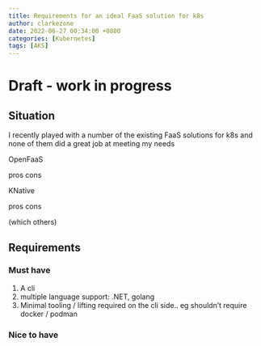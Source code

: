 ```yaml
---
title: Requirements for an ideal FaaS solution for k8s
author: clarkezone
date: 2022-06-27 00:34:00 +0800
categories: [Kubernetes]
tags: [AKS]
---
```

# Draft - work in progress
## Situation
I recently played with a number of the existing FaaS solutions for k8s and none of them did a great job at meeting my needs

OpenFaaS


pros
cons

KNative

pros
cons

(which others)

## Requirements

### Must have
1. A cli
2. multiple language support: .NET, golang
3. Minimal tooling / lifting required on the cli side.. eg shouldn’t require docker / podman

### Nice to have
